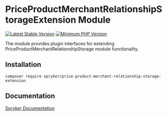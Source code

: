 # PriceProductMerchantRelationshipStorageExtension Module

[![Latest Stable Version](https://poser.pugx.org/spryker/price-product-merchant-relationship-storage-extension/v/stable.svg)](https://packagist.org/packages/spryker/price-product-merchant-relationship-storage-extension)
[![Minimum PHP Version](https://img.shields.io/badge/php-%3E%3D%208.1-8892BF.svg)](https://php.net/)

The module provides plugin interfaces for extending PriceProductMerchantRelationshipStorage module functionality.

## Installation

```
composer require spryker/price-product-merchant-relationship-storage-extension
```

## Documentation

[Spryker Documentation](https://docs.spryker.com)
